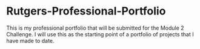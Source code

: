 # Rutgers-Professional-Portfolio
This is my professional portfolio that will be submitted for the Module 2 Challenge. I will use this as the starting point of a portfolio of projects that I have made to date.
